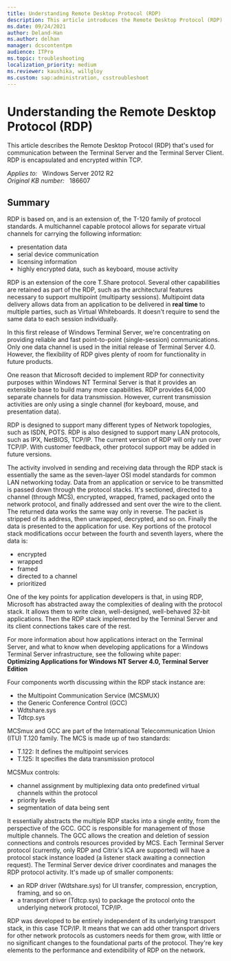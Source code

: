 ```yaml
---
title: Understanding Remote Desktop Protocol (RDP)
description: This article introduces the Remote Desktop Protocol (RDP).
ms.date: 09/24/2021
author: Deland-Han
ms.author: delhan
manager: dcscontentpm
audience: ITPro
ms.topic: troubleshooting
localization_priority: medium
ms.reviewer: kaushika, willgloy
ms.custom: sap:administration, csstroubleshoot
---
```

# Understanding the Remote Desktop Protocol (RDP)

This article describes the Remote Desktop Protocol (RDP) that's used for communication between the Terminal Server and the Terminal Server Client. RDP is encapsulated and encrypted within TCP.

_Applies to:_ &nbsp; Windows Server 2012 R2  
_Original KB number:_ &nbsp; 186607

## Summary

RDP is based on, and is an extension of, the T-120 family of protocol standards. A multichannel capable protocol allows for separate virtual channels for carrying the following information:

- presentation data
- serial device communication
- licensing information
- highly encrypted data, such as keyboard, mouse activity

RDP is an extension of the core T.Share protocol. Several other capabilities are retained as part of the RDP, such as the architectural features necessary to support multipoint (multiparty sessions). Multipoint data delivery allows data from an application to be delivered in **real time** to multiple parties, such as Virtual Whiteboards. It doesn't require to send the same data to each session individually.

In this first release of Windows Terminal Server, we're concentrating on providing reliable and fast point-to-point (single-session) communications. Only one data channel is used in the initial release of Terminal Server 4.0. However, the flexibility of RDP gives plenty of room for functionality in future products.

One reason that Microsoft decided to implement RDP for connectivity purposes within Windows NT Terminal Server is that it provides an extensible base to build many more capabilities. RDP provides 64,000 separate channels for data transmission. However, current transmission activities are only using a single channel (for keyboard, mouse, and presentation data).

RDP is designed to support many different types of Network topologies, such as ISDN, POTS. RDP is also designed to support many LAN protocols, such as IPX, NetBIOS, TCP/IP. The current version of RDP will only run over TCP/IP. With customer feedback, other protocol support may be added in future versions.

The activity involved in sending and receiving data through the RDP stack is essentially the same as the seven-layer OSI model standards for common LAN networking today. Data from an application or service to be transmitted is passed down through the protocol stacks. It's sectioned, directed to a channel (through MCS), encrypted, wrapped, framed, packaged onto the network protocol, and finally addressed and sent over the wire to the client. The returned data works the same way only in reverse. The packet is stripped of its address, then unwrapped, decrypted, and so on. Finally the data is presented to the application for use. Key portions of the protocol stack modifications occur between the fourth and seventh layers, where the data is:

- encrypted
- wrapped
- framed
- directed to a channel
- prioritized

One of the key points for application developers is that, in using RDP, Microsoft has abstracted away the complexities of dealing with the protocol stack. It allows them to write clean, well-designed, well-behaved 32-bit applications. Then the RDP stack implemented by the Terminal Server and its client connections takes care of the rest.

For more information about how applications interact on the Terminal Server, and what to know when developing applications for a Windows Terminal Server infrastructure, see the following white paper:  
**Optimizing Applications for Windows NT Server 4.0, Terminal Server Edition**

Four components worth discussing within the RDP stack instance are:

- the Multipoint Communication Service (MCSMUX)
- the Generic Conference Control (GCC)
- Wdtshare.sys
- Tdtcp.sys

MCSmux and GCC are part of the International Telecommunication Union (ITU) T.120 family. The MCS is made up of two standards:

- T.122: It defines the multipoint services
- T.125: It specifies the data transmission protocol

MCSMux controls:

- channel assignment by multiplexing data onto predefined virtual channels within the protocol
- priority levels
- segmentation of data being sent

It essentially abstracts the multiple RDP stacks into a single entity, from the perspective of the GCC. GCC is responsible for management of those multiple channels. The GCC allows the creation and deletion of session connections and controls resources provided by MCS. Each Terminal Server protocol (currently, only RDP and Citrix's ICA are supported) will have a protocol stack instance loaded (a listener stack awaiting a connection request). The Terminal Server device driver coordinates and manages the RDP protocol activity. It's made up of smaller components:

- an RDP driver (Wdtshare.sys) for UI transfer, compression, encryption, framing, and so on.
- a transport driver (Tdtcp.sys) to package the protocol onto the underlying network protocol, TCP/IP.

RDP was developed to be entirely independent of its underlying transport stack, in this case TCP/IP. It means that we can add other transport drivers for other network protocols as customers needs for them grow, with little or no significant changes to the foundational parts of the protocol. They're key elements to the performance and extendibility of RDP on the network.
